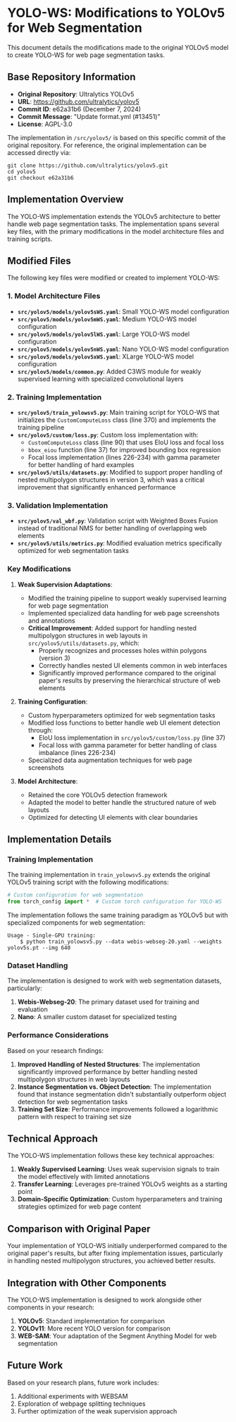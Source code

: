 # YOLO-WS: Modifications to YOLOv5 for Web Segmentation

This document details the modifications made to the original YOLOv5 model to create YOLO-WS for web page segmentation tasks.

## Base Repository Information

- **Original Repository**: Ultralytics YOLOv5
- **URL**: https://github.com/ultralytics/yolov5
- **Commit ID**: e62a31b6 (December 7, 2024)
- **Commit Message**: "Update format.yml (#13451)"
- **License**: AGPL-3.0

The implementation in `/src/yolov5/` is based on this specific commit of the original repository. For reference, the original implementation can be accessed directly via:
```
git clone https://github.com/ultralytics/yolov5.git
cd yolov5
git checkout e62a31b6
```

## Implementation Overview

The YOLO-WS implementation extends the YOLOv5 architecture to better handle web page segmentation tasks. The implementation spans several key files, with the primary modifications in the model architecture files and training scripts.

## Modified Files

The following key files were modified or created to implement YOLO-WS:

### 1. Model Architecture Files

- **`src/yolov5/models/yolov5sWS.yaml`**: Small YOLO-WS model configuration
- **`src/yolov5/models/yolov5mWS.yaml`**: Medium YOLO-WS model configuration
- **`src/yolov5/models/yolov5lWS.yaml`**: Large YOLO-WS model configuration
- **`src/yolov5/models/yolov5nWS.yaml`**: Nano YOLO-WS model configuration
- **`src/yolov5/models/yolov5xWS.yaml`**: XLarge YOLO-WS model configuration
- **`src/yolov5/models/common.py`**: Added C3WS module for weakly supervised learning with specialized convolutional layers

### 2. Training Implementation

- **`src/yolov5/train_yolowsv5.py`**: Main training script for YOLO-WS that initializes the `CustomComputeLoss` class (line 370) and implements the training pipeline
- **`src/yolov5/custom/loss.py`**: Custom loss implementation with:
  - `CustomComputeLoss` class (line 90) that uses EIoU loss and focal loss
  - `bbox_eiou` function (line 37) for improved bounding box regression
  - Focal loss implementation (lines 226-234) with gamma parameter for better handling of hard examples
- **`src/yolov5/utils/datasets.py`**: Modified to support proper handling of nested multipolygon structures in version 3, which was a critical improvement that significantly enhanced performance

### 3. Validation Implementation

- **`src/yolov5/val_wbf.py`**: Validation script with Weighted Boxes Fusion instead of traditional NMS for better handling of overlapping web elements
- **`src/yolov5/utils/metrics.py`**: Modified evaluation metrics specifically optimized for web segmentation tasks

### Key Modifications

1. **Weak Supervision Adaptations**:
   - Modified the training pipeline to support weakly supervised learning for web page segmentation
   - Implemented specialized data handling for web page screenshots and annotations
   - **Critical Improvement**: Added support for handling nested multipolygon structures in web layouts in `src/yolov5/utils/datasets.py`, which:
     - Properly recognizes and processes holes within polygons (version 3)
     - Correctly handles nested UI elements common in web interfaces
     - Significantly improved performance compared to the original paper's results by preserving the hierarchical structure of web elements

2. **Training Configuration**:
   - Custom hyperparameters optimized for web segmentation tasks
   - Modified loss functions to better handle web UI element detection through:
     - EIoU loss implementation in `src/yolov5/custom/loss.py` (line 37)
     - Focal loss with gamma parameter for better handling of class imbalance (lines 226-234)
   - Specialized data augmentation techniques for web page screenshots

3. **Model Architecture**:
   - Retained the core YOLOv5 detection framework
   - Adapted the model to better handle the structured nature of web layouts
   - Optimized for detecting UI elements with clear boundaries

## Implementation Details

### Training Implementation

The training implementation in `train_yolowsv5.py` extends the original YOLOv5 training script with the following modifications:

```python
# Custom configuration for web segmentation
from torch_config import *  # Custom torch configuration for YOLO-WS
```

The implementation follows the same training paradigm as YOLOv5 but with specialized components for web segmentation:

```
Usage - Single-GPU training:
    $ python train_yolowsv5.py --data webis-webseg-20.yaml --weights yolov5s.pt --img 640
```

### Dataset Handling

The implementation is designed to work with web segmentation datasets, particularly:

1. **Webis-Webseg-20**: The primary dataset used for training and evaluation
2. **Nano**: A smaller custom dataset for specialized testing

### Performance Considerations

Based on your research findings:

1. **Improved Handling of Nested Structures**: The implementation significantly improved performance by better handling nested multipolygon structures in web layouts
2. **Instance Segmentation vs. Object Detection**: The implementation found that instance segmentation didn't substantially outperform object detection for web segmentation tasks
3. **Training Set Size**: Performance improvements followed a logarithmic pattern with respect to training set size

## Technical Approach

The YOLO-WS implementation follows these key technical approaches:

1. **Weakly Supervised Learning**: Uses weak supervision signals to train the model effectively with limited annotations
2. **Transfer Learning**: Leverages pre-trained YOLOv5 weights as a starting point
3. **Domain-Specific Optimization**: Custom hyperparameters and training strategies optimized for web page content

## Comparison with Original Paper

Your implementation of YOLO-WS initially underperformed compared to the original paper's results, but after fixing implementation issues, particularly in handling nested multipolygon structures, you achieved better results.

## Integration with Other Components

The YOLO-WS implementation is designed to work alongside other components in your research:

1. **YOLOv5**: Standard implementation for comparison
2. **YOLOv11**: More recent YOLO version for comparison
3. **WEB-SAM**: Your adaptation of the Segment Anything Model for web segmentation

## Future Work

Based on your research plans, future work includes:

1. Additional experiments with WEBSAM
2. Exploration of webpage splitting techniques
3. Further optimization of the weak supervision approach
